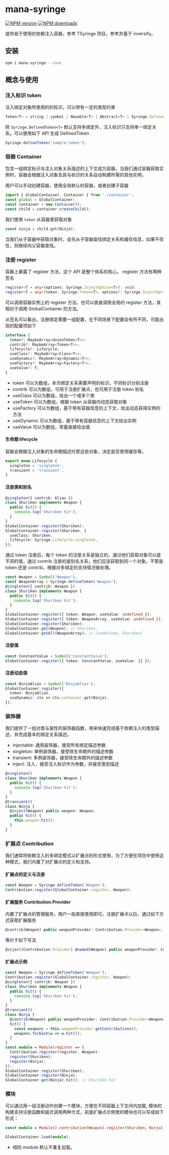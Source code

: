 # mana-syringe

[![NPM version](https://img.shields.io/npm/v/mana-syringe.svg?style=flat)](https://npmjs.org/package/mana-syringe) [![NPM downloads](https://img.shields.io/npm/dm/mana-syringe.svg?style=flat)](https://npmjs.org/package/mana-syringe)

提供易于使用的依赖注入容器，参考 TSyringe 项目，参考并基于 inversify。

## 安装

```bash
npm i mana-syringe --save
```

## 概念与使用

### 注入标识 token

注入绑定对象所使用的的标识，可以带有一定的类型约束

```typescript
Token<T> = string | symbol | Newable<T> | Abstract<T> | Syringe.DefinedToken<T>;
```

除 `Syringe.DefinedToken<T>` 默认支持多绑定外，注入标识只支持单一绑定关系。可以使用如下 API 生成 DefinedToken

```typescript
Syringe.defineToken('sample-token');
```

### 容器 Container

包含一组绑定标识与注入对象关系描述的上下文成为容器，当我们通过容器获取实例时，容器会根据注入对象及其与标识的关系自动构建所需的其他实例。

用户可以手动创建容器，使用全局默认的容器，或者创建子容器

```typescript
import { GlobalContainer, Container } from './container';
const global = GlobalContainer;
const container = new Container();
const child = container.createChild();
```

我们使用 `token` 从容器里获取对象

```typescript
const ninja = child.get(Ninja);
```

当我们从子容器中获取对象时，会先从子容器查找绑定关系和缓存信息，如果不存在，则继续向父容器查找。

### 注册 register

容器上暴露了 register 方法，这个 API 是整个体系的核心。 register 方法有两种签名

```typescript
register<T = any>(options: Syringe.InjectOption<T>): void;
register<T = any>(token: Syringe.Token<T>, options?: Syringe.InjectOption<T>): void;
```

可以调用容器实例上的 register 方法，也可以直接调用全局的 register 方法，其相对于调用 GlobalContainer 的方法。

从签名可以看出，注册绑定需要一组配置，在不同场景下配置会有所不同，可能出现的配置项如下

```typescript
interface {
  token?: MaybeArray<UnionToken<T>>;
  contrib?: MaybeArray<Token<T>>;
  lifecycle?: Lifecycle;
  useClass?: MaybeArray<Class<T>>;
  useDynamic?: MaybeArray<Dynamic<T>>;
  useFactory?: MaybeArray<Factory<T>>;
  useValue?: T;
}
```

- token 可以为数组，本次绑定关系需要声明的标识，不同标识分别注册
- contrib 可以为数组，可用于注册扩展点，也可用于注册 token 别名
- useClass 可以为数组，给出一个或多个类
- useToken 可以为数组，根据 token 从容器内动态获取对象
- useFactory 可以为数组，基于带有容器信息的上下文，给出动态获得实例的方法
- useDynamic 可以为数组，基于带有容器信息的上下文给出实例
- useValue 可以为数组，常量直接给出值

#### 生命期 lifecycle

容器会根据注入对象的生命期描述托管这些对象，决定是否使用缓存等。

```typescript
export enum Lifecycle {
  singleton = 'singleton',
  transient = 'transient',
}
```

#### 注册类和别名

```typescript
@singleton({ contrib: Alias })
class Shuriken implements Weapon {
  public hit() {
    console.log('Shuriken hit');
  }
}
GlobalContainer.register(Shuriken);
GlobalContainer.register(Shuriken, {
  useClass: Shuriken,
  lifecycle: Syringe.Lifecycle.singleton,
});
```

通过 token 注册后，每个 token 的注册关系是独立的，通过他们获取对象可以是不同的值，通过 contrib 注册的是别名关系，他们应该获取到同一个对象。不管是 token 还是 contrib，根据对多绑定的支持情况做处理。

```typescript
const Weapon = Symbol('Weapon');
const WeaponArray = Syringe.defineToken('Weapon');
@singleton({ contrib: Weapon })
class Shuriken implements Weapon {
  public hit() {
    console.log('Shuriken hit');
  }
}
GlobalContainer.register({ token: Weapon, useValue: undefined });
GlobalContainer.register({ token: WeaponArray, useValue: undefined });
GlobalContainer.register(Shuriken);
GlobalContainer.get(Weapon); // Shuriken
GlobalContainer.getAll(WeaponArray); // [undefined, Shuriken]
```

#### 注册值

```typescript
const ConstantValue = Symbol('ConstantValue');
GlobalContainer.register({ token: ConstantValue, useValue: {} });
```

#### 注册动态值

```typescript
const NinjaAlias = Symbol('NinjaAlias');
GlobalContainer.register({
  token: NinjaAlias,
  useDynamic: ctx => ctx.container.get(Ninja),
});
```

### 装饰器

我们提供了一组对类与属性的装饰器函数，用来快速完成基于依赖注入的类型描述，并完成基本的绑定关系描述。

- injectable: 通用装饰器，接受所有绑定描述参数
- singleton: 单例装饰器，接受除生命期外的描述参数
- transient: 多例装饰器，接受除生命期外的描述参数
- inject: 注入，接受注入标识作为参数，并接受类型描述

```typescript
@singleton()
class Shuriken implements Weapon {
  public hit() {
    console.log('Shuriken hit');
  }
}
@transient()
class Ninja {
  @inject(Weapon) public weapon: Weapon;
  public hit() {
    this.weapon.hit();
  }
}
```

### 扩展点 Contribution

我们通常将依赖注入的多绑定模式以扩展点的形式使用，为了方便在项目中使用这种模式，我们内置了对扩展点的定义和支持。

#### 扩展点的定义与注册

```typescript
const Waepon = Syringe.defineToken('Weapon');
Contribution.register(GlobalContainer.register, Waepon);
```

#### 扩展服务 Contribution.Provider

内置了扩展点的管理服务，用户一般直接使用即可，注册扩展点以后，通过如下方式获取扩展服务

```typescript
@contrib(Weapon) public weaponProvider: Contribution.Provider<Weapon>;
```

等价于如下写法

```typescript
@inject(Contribution.Provider) @named(Weapon) public weaponProvider: Contribution.Provider<Weapon>;

```

#### 扩展点示例

```typescript
const Waepon = Syringe.defineToken('Weapon');
Contribution.register(GlobalContainer.register, Waepon);
@singleton({ contrib: Weapon })
class Shuriken implements Weapon {
  public hit() {
    console.log('Shuriken hit');
  }
}
@transient()
class Ninja {
  @contrib(Weapon) public weaponProvider: Contribution.Provider<Weapon>;
  hit() {
    const weapons = this.weaponProvider.getContributions();
    weapons.forEach(w => w.hit());
  }
}
const module = Module(register => {
  Contribution.register(register, Weapon);
  register(Shuriken);
  register(Ninja);
});
GlobalContainer.register(Shuriken);
GlobalContainer.register(Ninja);
GlobalContainer.get(Ninja).hit(); // Shuriken hit
```

### 模块

可以通过用一组注册动作创建一个模块，方便在不同容器上下文间内加载, 模块的构建支持注册函数和链式调用两种方式，前面扩展点示例里的模块也可以写成如下形式：

```typescript
const module = Module().contribution(Weapon).register(Shuriken, Ninja);

GlobalContainer.load(module);
```

- 相同 module 默认不重复加载。
